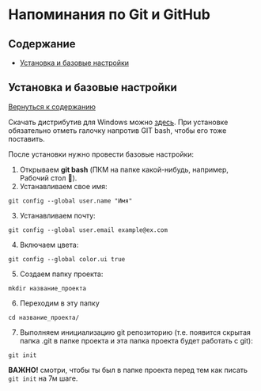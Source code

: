 # Напоминания по Git и GitHub

## Содержание

* [Установка и базовые настройки](#установка-и-базовые-настройки)
  
## Установка и базовые настройки
[Вернуться к содержанию](#содержание)

Скачать дистрибутив для Windows можно [здесь](https://gitforwindows.org/).
При установке обязательно отметь галочку напротив GIT bash, чтобы его тоже поставить.

После установки нужно провести базовые настройки:
1. Открываем **git bash** (ПКМ на папке какой-нибудь, например, Рабочий стол :no_good:).
2. Устанавливаем свое имя:
```
git config --global user.name "Имя"
```
3. Устанавливаем почту:
```
git config --global user.email example@ex.com
```
4. Включаем цвета:
```
git config --global color.ui true
```
5. Создаем папку проекта:
```
mkdir название_проекта
```
6. Переходим в эту папку
```
cd название_проекта/
```
7. Выполняем инициализацию git репозиторию (т.е. появится скрытая папка .git в папке проекта и эта папка проекта будет работать с git):
```
git init
```
**ВАЖНО!** смотри, чтобы ты был в папке проекта перед тем как писать `git init` на 7м шаге.
